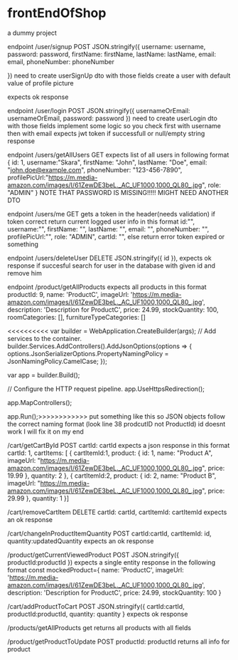 # frontEndOfShop
a dummy project

endpoint
/user/signup 
POST 
JSON.stringify({
                    username: username,
                    password: password,
                    firstName: firstName,
                    lastName: lastName,
                    email: email,
                    phoneNumber: phoneNumber

})
need to create userSignUp dto with those fields 
create a user with default value of profile picture

expects ok response 


endpoint 
/user/login
POST
JSON.stringify({
                 usernameOrEmail: usernameOrEmail,
                 password: password
            })
need to create userLogin dto with those fields 
implement some logic so you check first with username then with email 
expects jwt token if successfull or null/empty string response

endpoint
/users/getAllUsers
GET 
expects list of all users in following format 
{ id: 1,
username:"Skara",
firstName: "John", 
lastName: "Doe", 
email: "john.doe@example.com",
phoneNumber: "123-456-7890",
profilePicUrl:"https://m.media-amazon.com/images/I/61ZewDE3beL._AC_UF1000,1000_QL80_.jpg",
role: "ADMIN" }
NOTE THAT PASSWORD IS MISSING!!!!! MIGHT NEED ANOTHER DTO

endpoint 
/users/me
GET
gets a token in the header(needs validation)
if token correct return current logged user info in this format
id:"",
        username:"",
        firstName: "",
        lastName: "",
        email: "",
        phoneNumber: "",
        profilePicUrl:"",
        role: "ADMIN",
        cartId: "",
      else return error token expired or something


endpoint 
/users/deleteUser
DELETE
 JSON.stringify({ id }),
 expects ok response if succesful  search for user in the database with given id and remove him
 

endpoint
/product/getAllProducts
expects all products in this format 
            productId: 9,
            name: 'ProductC',
            imageUrl: 'https://m.media-amazon.com/images/I/61ZewDE3beL._AC_UF1000,1000_QL80_.jpg',
            description: 'Description for ProductC',
            price: 24.99,
            stockQuantity: 100,
            roomCategories: [],
            furnitureTypeCategories: []

            
<<<<<<<<<<
var builder = WebApplication.CreateBuilder(args);
// Add services to the container.
builder.Services.AddControllers().AddJsonOptions(options =>
{
    options.JsonSerializerOptions.PropertyNamingPolicy = JsonNamingPolicy.CamelCase;
});

var app = builder.Build();

// Configure the HTTP request pipeline.
app.UseHttpsRedirection();

app.MapControllers();

app.Run();>>>>>>>>>>>> put something like this so JSON objects follow the correct naming format (look line 38 prodcutID not ProductId) id doesnt work I will fix it on my end


/cart/getCartById
POST
cartId: cartId
expects a json response in this format 
    cartId: 1,
    cartItems: [
        {
            cartItemId:1,
            product: {
                id: 1,
                name: "Product A",
                imageUrl: "https://m.media-amazon.com/images/I/61ZewDE3beL._AC_UF1000,1000_QL80_.jpg",
                price: 19.99
            },
            quantity: 2
        },
        {
            cartItemId:2,
            product: {
                id: 2,
                name: "Product B",
                imageUrl: "https://m.media-amazon.com/images/I/61ZewDE3beL._AC_UF1000,1000_QL80_.jpg",
                price: 29.99
            },
            quantity: 1
        }]

/cart/removeCartItem
DELETE
cartId: cartId,
cartItemId: cartItemId
expects an ok response 


/cart/changeInProductItemQuantity
POST
cartId:cartId,
cartItemId: id,
quantity:updatedQuantity
expects an ok response

/product/getCurrentViewedProduct
POST
JSON.stringify({
               productId:productId
            })
expects a single entity response in the following format
const mockedProduct={
        name: 'ProductC',
        imageUrl: 'https://m.media-amazon.com/images/I/61ZewDE3beL._AC_UF1000,1000_QL80_.jpg',
        description: 'Description for ProductC',
        price: 24.99,
        stockQuantity: 100
}


/cart/addProductToCart
POST
JSON.stringify({
                cartId:cartId,
                productId:productId,
                quantity: quantity
            }
expects ok response

/products/getAllProducts
get 
returns all products with all fields 



/product/getProductToUpdate
POST
productId: productId
returns all info for product

